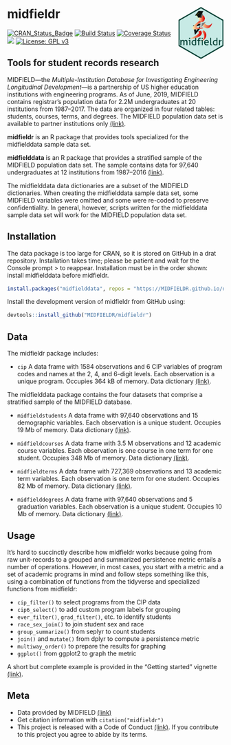 
<!-- README.md is generated from README.Rmd. Please edit that file -->

# midfieldr <span class="border-wrap"><img src="man/figures/logo.png" align="right" height="122" width="106" alt="logo.png"></span>

[![CRAN\_Status\_Badge](http://www.r-pkg.org/badges/version/midfieldr)](http://cran.r-project.org/package=midfieldr)
[![Build
Status](https://travis-ci.org/MIDFIELDR/midfieldr.svg?branch=master)](https://travis-ci.org/MIDFIELDR/midfieldr)
[![Coverage
Status](https://img.shields.io/codecov/c/github/MIDFIELDR/midfieldr/master.svg)](https://codecov.io/github/MIDFIELDR/midfieldr?branch=master)
[![](https://cranlogs.r-pkg.org/badges/grand-total/midfieldr)](https://cran.r-project.org/package=midfieldr)
[![License: GPL
v3](man/figures/License-GPL-v3-blue.svg)](https://www.gnu.org/licenses/gpl-3.0)

## Tools for student records research

MIDFIELD—the *Multiple-Institution Database for Investigating
Engineering Longitudinal Development*—is a partnership of US higher
education institutions with engineering programs. As of June, 2019,
MIDFIELD contains registrar’s population data for 2.2M undergraduates at
20 institutions from 1987–2017. The data are organized in four related
tables: students, courses, terms, and degrees. The MIDFIELD population
data set is available to partner institutions only
[(link)](https://engineering.purdue.edu/MIDFIELD).

**midfieldr** is an R package that provides tools specialized for the
midfielddata sample data set.

**midfielddata** is an R package that provides a stratified sample of
the MIDFIELD population data set. The sample contains data for 97,640
undergraduates at 12 institutions from 1987–2016
[(link)](https://midfieldr.github.io/midfielddata/).

The midfielddata data dictionaries are a subset of the MIDFIELD
dictionaries. When creating the midfielddata sample data set, some
MIDFIELD variables were omitted and some were re-coded to preserve
confidentiality. In general, however, scripts written for the
midfielddata sample data set will work for the MIDFIELD population data
set.

## Installation

The data package is too large for CRAN, so it is stored on GitHub in a
drat repository. Installation takes time; please be patient and wait for
the Console prompt \> to reappear. Installation must be in the order
shown: install midfielddata before midfieldr.

``` r
install.packages("midfielddata", repos = "https://MIDFIELDR.github.io/drat/", type = "source")
```

Install the development version of midfieldr from GitHub using:

``` r
devtools::install_github("MIDFIELDR/midfieldr")
```

## Data

The midfieldr package includes:

  - `cip` A data frame with 1584 observations and 6 CIP variables of
    program codes and names at the 2, 4, and 6-digit levels. Each
    observation is a unique program. Occupies 364 kB of memory. Data
    dictionary
    [(link)](https://midfieldr.github.io/midfieldr/reference/cip.html).

The midfielddata package contains the four datasets that comprise a
stratified sample of the MIDFIELD database.

  - `midfieldstudents` A data frame with 97,640 observations and 15
    demographic variables. Each observation is a unique student.
    Occupies 19 Mb of memory. Data dictionary
    [(link)](https://midfieldr.github.io/midfielddata/reference/midfieldstudents.html).

  - `midfieldcourses` A data frame with 3.5 M observations and 12
    academic course variables. Each observation is one course in one
    term for one student. Occupies 348 Mb of memory. Data dictionary
    [(link)](https://midfieldr.github.io/midfielddata/reference/midfieldcourses.html).

  - `midfieldterms` A data frame with 727,369 observations and 13
    academic term variables. Each observation is one term for one
    student. Occupies 82 Mb of memory. Data dictionary
    [(link)](https://midfieldr.github.io/midfielddata/reference/midfieldterms.html).

  - `midfielddegrees` A data frame with 97,640 observations and 5
    graduation variables. Each observation is a unique student. Occupies
    10 Mb of memory. Data dictionary
    [(link)](https://midfieldr.github.io/midfielddata/reference/midfielddegrees.html).

## Usage

It’s hard to succinctly describe how midfieldr works because going from
raw unit-records to a grouped and summarized persistence metric entails
a number of operations. However, in most cases, you start with a metric
and a set of academic programs in mind and follow steps something like
this, using a combination of functions from the tidyverse and
specialized functions from midfieldr:

  - `cip_filter()` to select programs from the CIP data
  - `cip6_select()` to add custom program labels for grouping
  - `ever_filter()`, `grad_filter()`, etc. to identify students
  - `race_sex_join()` to join student sex and race
  - `group_summarize()` from seplyr to count students
  - `join()` and `mutate()` from dplyr to compute a persistence metric  
  - `multiway_order()` to prepare the results for graphing
  - `ggplot()` from ggplot2 to graph the metric

A short but complete example is provided in the “Getting started”
vignette [(link)](articles/getting_started.html).

## Meta

  - Data provided by MIDFIELD
    [(link)](https://engineering.purdue.edu/MIDFIELD)  
  - Get citation information with `citation("midfieldr")`
  - This project is released with a Code of Conduct
    [(link)](https://midfieldr.github.io/midfieldr/CONDUCT.html). If you
    contribute to this project you agree to abide by its terms.
